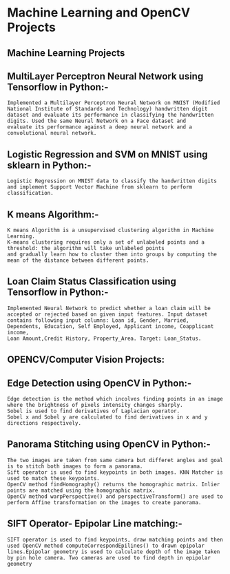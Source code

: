 # Machine Learning and OpenCV Projects
  ## Machine Learning Projects
   ## MultiLayer Perceptron Neural Network using Tensorflow in Python:-
    Implemented a Multilayer Perceptron Neural Network on MNIST (Modified National Institute of Standards and Technology) handwritten digit
    dataset and evaluate its performance in classifying the handwritten digits. Used the same Neural Network on a Face dataset and
    evaluate its performance against a deep neural network and a convolutional neural network.

   ## Logistic Regression and SVM on MNIST using sklearn in Python:-
    Logistic Regression on MNIST data to classify the handwritten digits and implement Support Vector Machine from sklearn to perform
    classification.

   ## K means Algorithm:-
    K means Algorithm is a unsupervised clustering algorithm in Machine Learning.  
    K-means clustering requires only a set of unlabeled points and a threshold: the algorithm will take unlabeled points 
    and gradually learn how to cluster them into groups by computing the mean of the distance between different points.

   ## Loan Claim Status Classification using Tensorflow in Python:-
    Implemented Neural Network to predict whether a loan claim will be accepted or rejected based on given input features. Input dataset
    contains following input columns: Loan id, Gender, Married, Dependents, Education, Self Employed, Applicant income, Coapplicant income,
    Loan Amount,Credit History, Property_Area. Target: Loan_Status. 

 ## OPENCV/Computer Vision Projects:
   ## Edge Detection using OpenCV in Python:- 
    Edge detection is the method which incolves finding points in an image where the brightness of pixels intensity changes sharply.
    Sobel is used to find derivatives of Laplacian operator. 
    Sobel x and Sobel y are calculated to find derivatives in x and y directions respectively.

   ## Panorama Stitching using OpenCV in Python:-
    The two images are taken from same camera but differet angles and goal is to stitch both images to form a panorama.
    Sift operator is used to find keypoints in both images. KNN Matcher is used to match these keypoints. 
    OpenCV method findHomography() returns the homographic matrix. Inlier points are matched using the homographic matrix.
    OpenCV method warpPerspective() and perspectiveTransform() are used to perform Affine transformation on the images to create panorama.

   ## SIFT Operator- Epipolar Line matching:-
    SIFT operator is used to find keypoints, draw matching points and then used OpenCV method computeCorrespondEpilines() to drawn epipolar
    lines.Epipolar geometry is used to calculate depth of the image taken by pin hole camera. Two cameras are used to find depth in epipolar
    geometry
